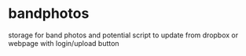 # bandphotos
storage for band photos and potential script to update from dropbox or webpage with login/upload button

